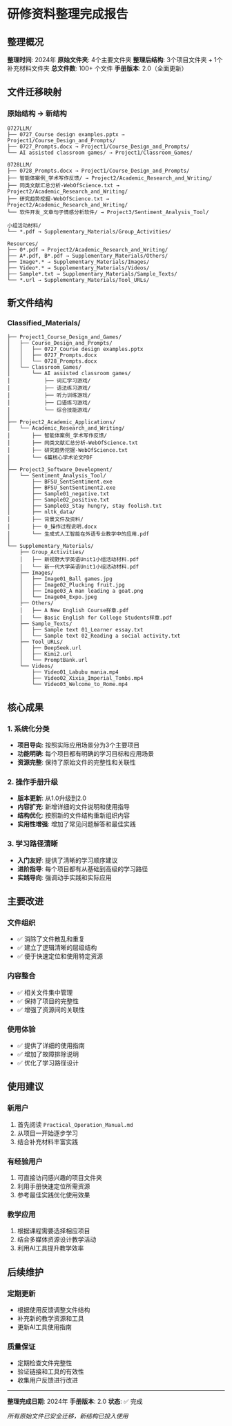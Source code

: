 # 研修资料整理完成报告

## 整理概况

**整理时间**: 2024年
**原始文件夹**: 4个主要文件夹
**整理后结构**: 3个项目文件夹 + 1个补充材料文件夹
**总文件数**: 100+ 个文件
**手册版本**: 2.0（全面更新）

## 文件迁移映射

### 原始结构 → 新结构

```
0727LLM/
├── 0727_Course design examples.pptx → Project1/Course_Design_and_Prompts/
├── 0727_Prompts.docx → Project1/Course_Design_and_Prompts/
└── AI assisted classroom games/ → Project1/Classroom_Games/

0728LLM/
├── 0728_Prompts.docx → Project1/Course_Design_and_Prompts/
├── 智能体案例_学术写作反馈/ → Project2/Academic_Research_and_Writing/
├── 同类文献汇总分析-WebOfScience.txt → Project2/Academic_Research_and_Writing/
├── 研究趋势挖掘-WebOfScience.txt → Project2/Academic_Research_and_Writing/
└── 软件开发_文章句子情感分析软件/ → Project3/Sentiment_Analysis_Tool/

小组活动材料/
└── *.pdf → Supplementary_Materials/Group_Activities/

Resources/
├── 0*.pdf → Project2/Academic_Research_and_Writing/
├── A*.pdf, B*.pdf → Supplementary_Materials/Others/
├── Image*.* → Supplementary_Materials/Images/
├── Video*.* → Supplementary_Materials/Videos/
├── Sample*.txt → Supplementary_Materials/Sample_Texts/
└── *.url → Supplementary_Materials/Tool_URLs/
```

## 新文件结构

### Classified_Materials/
```
├── Project1_Course_Design_and_Games/
│   ├── Course_Design_and_Prompts/
│   │   ├── 0727_Course design examples.pptx
│   │   ├── 0727_Prompts.docx
│   │   └── 0728_Prompts.docx
│   └── Classroom_Games/
│       └── AI assisted classroom games/
│           ├── 词汇学习游戏/
│           ├── 语法练习游戏/
│           ├── 听力训练游戏/
│           ├── 口语练习游戏/
│           └── 综合技能游戏/
│
├── Project2_Academic_Applications/
│   └── Academic_Research_and_Writing/
│       ├── 智能体案例_学术写作反馈/
│       ├── 同类文献汇总分析-WebOfScience.txt
│       ├── 研究趋势挖掘-WebOfScience.txt
│       └── 6篇核心学术论文PDF
│
├── Project3_Software_Development/
│   └── Sentiment_Analysis_Tool/
│       ├── BFSU_SentSentiment.exe
│       ├── BFSU_SentSentiment2.exe
│       ├── Sample01_negative.txt
│       ├── Sample02_positive.txt
│       ├── Sample03_Stay hungry, stay foolish.txt
│       ├── nltk_data/
│       ├── 背景文件及资料/
│       ├── 0_操作过程说明.docx
│       └── 生成式人工智能在外语专业教学中的应用.pdf
│
└── Supplementary_Materials/
    ├── Group_Activities/
    │   ├── 新视野大学英语Unit1小组活动材料.pdf
    │   └── 新一代大学英语Unit1小组活动材料.pdf
    ├── Images/
    │   ├── Image01_Ball games.jpg
    │   ├── Image02_Plucking fruit.jpg
    │   ├── Image03_A man leading a goat.png
    │   └── Image04_Expo.jpeg
    ├── Others/
    │   ├── A New English Course样章.pdf
    │   └── Basic English for College Students样章.pdf
    ├── Sample_Texts/
    │   ├── Sample text 01_Learner essay.txt
    │   └── Sample text 02_Reading a social activity.txt
    ├── Tool_URLs/
    │   ├── DeepSeek.url
    │   ├── Kimi2.url
    │   └── PromptBank.url
    └── Videos/
        ├── Video01_Labubu mania.mp4
        ├── Video02_Xixia_Imperial_Tombs.mp4
        └── Video03_Welcome_to_Rome.mp4
```

## 核心成果

### 1. 系统化分类
- **项目导向**: 按照实际应用场景分为3个主要项目
- **功能明确**: 每个项目都有明确的学习目标和应用场景
- **资源完整**: 保持了原始文件的完整性和关联性

### 2. 操作手册升级
- **版本更新**: 从1.0升级到2.0
- **内容扩充**: 新增详细的文件说明和使用指导
- **结构优化**: 按照新的文件结构重新组织内容
- **实用性增强**: 增加了常见问题解答和最佳实践

### 3. 学习路径清晰
- **入门友好**: 提供了清晰的学习顺序建议
- **进阶指导**: 每个项目都有从基础到高级的学习路径
- **实践导向**: 强调动手实践和实际应用

## 主要改进

### 文件组织
- ✅ 消除了文件散乱和重复
- ✅ 建立了逻辑清晰的层级结构
- ✅ 便于快速定位和使用特定资源

### 内容整合
- ✅ 相关文件集中管理
- ✅ 保持了项目的完整性
- ✅ 增强了资源间的关联性

### 使用体验
- ✅ 提供了详细的使用指南
- ✅ 增加了故障排除说明
- ✅ 优化了学习路径设计

## 使用建议

### 新用户
1. 首先阅读 `Practical_Operation_Manual.md`
2. 从项目一开始逐步学习
3. 结合补充材料丰富实践

### 有经验用户
1. 可直接访问感兴趣的项目文件夹
2. 利用手册快速定位所需资源
3. 参考最佳实践优化使用效果

### 教学应用
1. 根据课程需要选择相应项目
2. 结合多媒体资源设计教学活动
3. 利用AI工具提升教学效率

## 后续维护

### 定期更新
- 根据使用反馈调整文件结构
- 补充新的教学资源和工具
- 更新AI工具使用指南

### 质量保证
- 定期检查文件完整性
- 验证链接和工具的有效性
- 收集用户反馈进行改进

---

**整理完成日期**: 2024年
**手册版本**: 2.0
**状态**: ✅ 完成

*所有原始文件已安全迁移，新结构已投入使用*